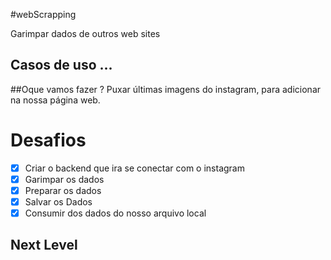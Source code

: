#webScrapping 

Garimpar dados de outros web sites

## Casos de uso ...

##Oque vamos fazer ?
 Puxar últimas imagens do instagram, para adicionar na nossa página web.

# Desafios

- [X] Criar o backend que ira se conectar com o instagram
- [X] Garimpar os dados
- [X] Preparar os dados
- [X] Salvar os Dados
- [X] Consumir dos dados do nosso arquivo local

## Next Level
